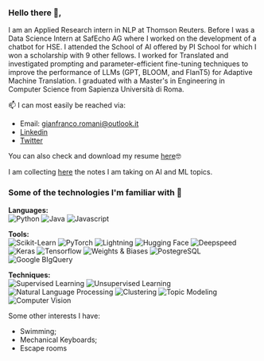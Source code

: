### Hello there 👋,

I am an Applied Research intern in NLP at Thomson Reuters.
Before I was a Data Science Intern at SafEcho AG where I worked on the development of a chatbot for HSE.
I attended the School of AI offered by PI School for which I won a scholarship with 9 other fellows. I worked for Translated and investigated prompting and parameter-efficient fine-tuning techniques to improve the performance of LLMs (GPT, BLOOM, and FlanT5) for Adaptive Machine Translation.
I graduated with a Master's in Engineering in Computer Science from Sapienza Università di Roma. 

📫 I can most easily be reached via:

 - Email: gianfranco.romani@outlook.it
 - [Linkedin](https://www.linkedin.com/in/gian-romani/)
 - [Twitter](https://twitter.com/gianfree97)

You can also check and download my resume [here](resume_gianfranco_romani.pdf)🤓

I am collecting [here](https://main--gianfree-notes.netlify.app/) the notes I am taking on AI and ML topics.

### Some of the technologies I'm familiar with 🔬

**Languages:**  
![Python](https://img.shields.io/badge/Python-3776AB?style=for-the-badge&logo=python&logoColor=white) ![Java](https://img.shields.io/badge/Java-ED8B00?style=for-the-badge&logo=java&logoColor=white) ![Javascript](https://img.shields.io/badge/JavaScript-F7DF1E?style=for-the-badge&logo=javascript&logoColor=black) 

**Tools:**  
![Scikit-Learn](https://img.shields.io/badge/Scikit--Learn-F7931E?style=for-the-badge&logo=scikit-learn&logoColor=white) ![PyTorch](https://img.shields.io/badge/PyTorch-EE4C2C?style=for-the-badge&logo=pytorch&logoColor=white) ![Lightning](https://img.shields.io/badge/Lightning-792DE4?style=for-the-badge&logo=pytorch-lightning&logoColor=white) ![Hugging Face](https://img.shields.io/badge/Hugging%20Face-FFBA00?style=for-the-badge&logo=hf&logoColor=white) ![Deepspeed](https://img.shields.io/badge/deepspeed-395KEL?style=for-the-badge&logo=deepspeed&logoColor=white) ![Keras](https://img.shields.io/badge/Keras-D00000?style=for-the-badge&logo=keras&logoColor=white) ![Tensorflow](https://img.shields.io/badge/Tensorflow-FF6F00?style=for-the-badge&logo=tensorflow&logoColor=white) ![Weights & Biases](https://img.shields.io/badge/Weights_&_Biases-FFBE00?style=for-the-badge&logo=WeightsAndBiases&logoColor=white) ![PostegreSQL](https://img.shields.io/badge/PostgreSQL-316192?style=for-the-badge&logo=postgresql&logoColor=white)
![Google BIgQuery](https://img.shields.io/badge/Google%20BigQuery-005CED?style=for-the-badge&logo=bigquery&logoColor=white)

**Techniques:**  
![Supervised Learning](https://img.shields.io/badge/Supervised%20Learning-7400B8?style=for-the-badge&logoColor=white) ![Unsupervised Learning](https://img.shields.io/badge/Unsupervised%20Learning-6930C3?style=for-the-badge&logoColor=white) ![Natural Language Processing](https://img.shields.io/badge/Natural%20language%20processing-48BFE3?style=for-the-badge&logoColor=white) ![Clustering](https://img.shields.io/badge/Clustering-5390D9?style=for-the-badge&logoColor=white) ![Topic Modeling](https://img.shields.io/badge/Topic%20Modeling-5390D9?style=for-the-badge&logoColor=white) ![Computer Vision](https://img.shields.io/badge/Computer%20vision-4EA8DE?style=for-the-badge&logoColor=white)

Some other interests I have:
 - Swimming;
 - Mechanical Keyboards;
 - Escape rooms
